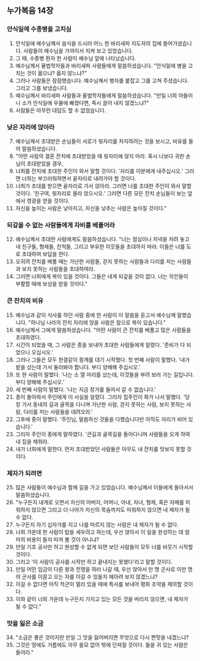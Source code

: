 ## 누가복음 14장

### 안식일에 수종병을 고치심
1. 안식일에 예수님께서 음식을 드시러 어느 한 바리새파 지도자의 집에 들어가셨습니다. 사람들이 예수님을 가까이서 지켜 보고 있었습니다.
2. 그 때, 수종병 환자 한 사람이 예수님 앞에 나타났습니다.
3. 예수님께서 율법학자들과 바리새파 사람들에게 말씀하셨습니다. "안식일에 병을 고치는 것이 옳으냐? 옳지 않느냐?"
4. 그러나 사람들은 잠잠했습니다. 예수님께서 병자를 붙잡고 그를 고쳐 주셨습니다. 그리고 그를 보냈습니다.
5. 예수님께서 바리새파 사람들과 율법학자들에게 말씀하셨습니다. "만일 너희 아들이나 소가 안식일에 우물에 빠졌다면, 즉시 끌어 내지 않겠느냐?"
6. 사람들은 아무런 대답도 할 수 없었습니다.
### 낮은 자리에 앉아라
7. 예수님께서 초대받은 손님들이 서로가 윗자리를 차지하려는 것을 보시고, 비유를 들어 말씀하셨습니다.
8. "어떤 사람의 결혼 잔치에 초대받았을 때 윗자리에 앉지 마라. 혹시 너보다 귀한 손님이 초대받았을 경우,
9. 너희를 잔치에 초대한 주인이 와서 말할 것이다. '자리를 이분에게 내주십시오.' 그러면 너희는 부끄러워하면서 끝자리로 내려가야 할 것이다.
10. 너희가 초대를 받으면 끝자리로 가서 앉아라. 그러면 너를 초대한 주인이 와서 말할 것이다. '친구여, 윗자리로 올라 앉으시오.' 그러면 다른 모든 잔치 손님들이 보는 앞에서 영광을 얻을 것이다.
11. 자신을 높이는 사람은 낮아지고, 자신을 낮추는 사람은 높아질 것이다."
### 되갚을 수 없는 사람들에게 자비를 베풀어라
12. 예수님께서 초대한 사람에게도 말씀하셨습니다. "너는 점심이나 저녁을 차려 놓고 네 친구들, 형제들, 친척들, 그리고 부유한 이웃들을 초대하지 마라. 이들은 너를 도로 초대하여 보답을 한다.
13. 오히려 잔치를 베풀 때는 가난한 사람들, 걷지 못하는 사람들과 다리를 저는 사람들과 보지 못하는 사람들을 초대하여라.
14. 그러면 너희에게 복이 있을 것이다. 그들은 네게 되갚을 것이 없다. 너는 의인들이 부활할 때에 보상을 받을 것이다."
### 큰 잔치의 비유
15. 예수님과 같이 식사를 하던 사람 중에 한 사람이 이 말씀을 듣고서 예수님께 말했습니다. "하나님 나라의 잔치 자리에 앉을 사람은 참으로 복이 있습니다."
16. 예수님께서 그에게 말씀하셨습니다. "어떤 사람이 큰 잔치를 베풀고 많은 사람들을 초대하였다.
17. 시간이 되었을 때, 그 사람은 종을 보내어 초대한 사람들에게 알렸다. '준비가 다 되었으니 오십시오.'
18. 그러나 그들은 모두 한결같이 핑계를 대기 시작했다. 첫 번째 사람이 말했다. '내가 밭을 샀는데 가서 둘러봐야 합니다. 부디 양해해 주십시오.'
19. 또 한 사람이 말했다. '나는 소 열 마리를 샀는데, 이것들을 부려 보러 가는 길입니다. 부디 양해해 주십시오.'
20. 세 번째 사람이 말했다. '나는 지금 장가를 들어서 갈 수 없습니다.'
21. 종이 돌아와서 주인에게 이 사실을 알렸다. 그러자 집주인이 화가 나서 말했다. '당장 가서 동네의 길과 골목을 다니며 가난한 사람, 걷지 못하는 사람, 보지 못하는 사람, 다리를 저는 사람들을 데려오라.'
22. 그후에 종이 말했다. '주인님, 말씀하신 것들을 다했습니다만 아직도 자리가 비어 있습니다.'
23. 그러자 주인이 종에게 말하였다. '큰길과 골목길을 돌아다니며 사람들을 오게 하여 내 집을 채워라.
24. 내가 너희에게 말한다. 먼저 초대받았던 사람들은 아무도 내 잔치를 맛보지 못할 것이다.
### 제자가 되려면
25. 많은 사람들이 예수님과 함께 길을 가고 있었습니다. 예수님께서 이들에게 돌아서서 말씀하셨습니다.
26. "누구든지 내게로 오면서 자신의 아버지, 어머니, 아내, 자녀, 형제, 혹은 자매를 미워하지 않으면 그리고 더 나아가 자신의 목숨까지도 미워하지 않으면 내 제자가 될 수 없다.
27. 누구든지 자기 십자가를 지고 나를 따르지 않는 사람은 내 제자가 될 수 없다.
28. 너희 가운데 한 사람이 탑을 세우려고 하는데, 우선 앉아서 이 일을 완성하는 데 얼마의 비용이 들지 따져 볼 것이 아니냐?
29. 만일 기초 공사만 하고 완성할 수 없게 되면 보던 사람들이 모두 너를 비웃기 시작할 것이다.
30. 그리고 '이 사람이 공사를 시작만 하고 끝내지는 못했다'라고 말할 것이다.
31. 만일 어떤 임금이 다른 왕과 전쟁을 하러 나갈 때, 우선 앉아서 만 명 군사로 이만 명의 군사를 이끌고 오는 자를 이길 수 있을지 헤아려 보지 않겠느냐?
32. 이길 수 없다면 아직 적군이 멀리 있을 때에 특사를 보내어 평화 조약을 제의할 것이다.
33. 이와 같이 너희 가운데 누구든지 가지고 있는 모든 것을 버리지 않으면, 내 제자가 될 수 없다."
### 맛을 잃은 소금
34. "소금은 좋은 것이지만 만일 그 맛을 잃어버리면 무엇으로 다시 짠맛을 내겠느냐?
35. 그것은 땅에도 거름에도 아무 쓸모 없어 밖에 던져질 것이다. 들을 귀 있는 사람은 들어라."
